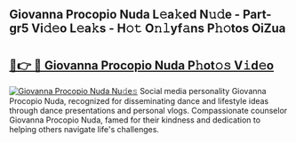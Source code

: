 ## Giovanna Procopio Nuda L𝚎a𝚔ed N𝚞𝚍e - Part-gr5 Vi𝚍𝚎o L𝚎a𝚔s - H𝚘𝚝 O𝚗𝚕yf𝚊ns P𝚑𝚘tos OiZua

# <h2><a href="http://kf63z6.oniu.top/?m=Giovanna+Procopio+Nuda">🔗👉 🔴 Giovanna Procopio Nuda P𝚑ot𝚘𝚜 V𝚒d𝚎o</a></h2>

[![Giovanna Procopio Nuda Nu𝚍e𝚜](https://i.imgur.com/0qMVB7G.gif)](http://kf63z6.oniu.top/?m=Giovanna+Procopio+Nuda)
Social media personality Giovanna Procopio Nuda, recognized for disseminating dance and lifestyle ideas through dance presentations and personal vlogs. Compassionate counselor Giovanna Procopio Nuda, famed for their kindness and dedication to helping others navigate life's challenges.  
